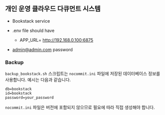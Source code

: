 ## 개인 운영 클라우드 다큐먼트 시스템

- Bookstack service
- .env file should have
  - APP_URL= http://192.168.0.100:6875
 
- admin@admin.com password

### Backup

`backup_bookstack.sh` 스크립트는 `nocommit.ini` 파일에 저장된 데이터베이스 정보를 사용합니다. 예시는 다음과 같습니다.

```
db=bookstack
id=bookstack
password=your_password
```

`nocommit.ini` 파일은 버전에 포함되지 않으므로 필요에 따라 직접 생성해야 합니다.
